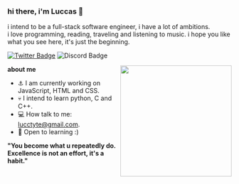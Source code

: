 ### hi there, i'm Luccas 👋

i intend to be a full-stack software engineer, i have a lot of ambitions. 
<br>i love programming, reading, traveling and listening to music.
i hope you like what you see here, it's just the beginning.
   
[![Twitter Badge](	https://img.shields.io/badge/Twitter-1DA1F2?style=for-the-badge&logo=twitter&logoColor=white)](https://twitter.com/davittiw)
![Discord Badge](https://img.shields.io/badge/Discord-7289DA?style=for-the-badge&logo=discord&logoColor=white)

<div>
    <img src="https://user-images.githubusercontent.com/110313699/182005706-bb2e3f10-d52a-4ac5-b2ff-b35cafb25bd0.svg" align="right" width="250"/>
  
**about me**

- ⚓ I am currently working on JavaScript, HTML and CSS.
- 💀 I intend to learn python, C and C++.
- 💻 How talk to me: lucctyte@gmail.com.
- 🧠 Open to learning :)

**"You become what u repeatedly do. 
Excellence is not an effort, it's a habit."**

</div>
